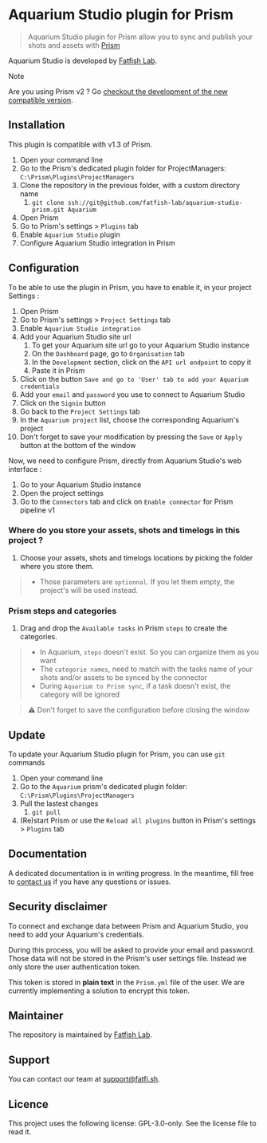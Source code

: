 # Aquarium Studio plugin for Prism

> Aquarium Studio plugin for Prism allow you to sync and publish your shots and assets with [Prism](https://prism-pipeline.com/)

Aquarium Studio is developed by [Fatfish Lab](https://fatfi.sh).

> [!NOTE]
> Are you using Prism v2 ? Go [checkout the development of the new compatible version](https://github.com/fatfish-lab/aquarium-studio-prism/tree/prism2).

## Installation
This plugin is compatible with v1.3 of Prism.

1. Open your command line
1. Go to the Prism's dedicated plugin folder for ProjectManagers: `C:\Prism\Plugins\ProjectManagers`
1. Clone the repository in the previous folder, with a custom directory name
    1. `git clone ssh://git@github.com/fatfish-lab/aquarium-studio-prism.git Aquarium`
1. Open Prism
1. Go to Prism's settings > `Plugins` tab
1. Enable `Aquarium Studio` plugin
1. Configure Aquarium Studio integration in Prism

## Configuration
To be able to use the plugin in Prism, you have to enable it, in your project Settings :

1. Open Prism
1. Go to Prism's settings > `Project Settings` tab
1. Enable `Aquarium Studio integration`
1. Add your Aquarium Studio site url
    1. To get your Aquarium site url go to your Aquarium Studio instance
    1. On the `Dashboard` page, go to `Organisation` tab
    1. In the `Development` section, click on the `API url endpoint` to copy it
    1. Paste it in Prism
1. Click on the button `Save and go to 'User' tab to add your Aquarium credentials`
1. Add your `email` and `password` you use to connect to Aquarium Studio
1. Click on the `Signin` button
1. Go back to the `Project Settings` tab
1. In the `Aquarium project` list, choose the corresponding Aquarium's project
1. Don't forget to save your modification by pressing the `Save` or `Apply` button at the bottom of the window

Now, we need to configure Prism, directly from Aquarium Studio's web interface :

1. Go to your Aquarium Studio instance
1. Open the project settings
1. Go to the `Connectors` tab and click on `Enable connector` for Prism pipeline v1

### Where do you store your assets, shots and timelogs in this project ?
1. Choose your assets, shots and timelogs locations by picking the folder where you store them.

> - Those parameters are `optionnal`. If you let them empty, the project's will be used instead.

### Prism steps and categories
1. Drag and drop the `Available tasks` in Prism `steps` to create the categories.

> - In Aquarium, `steps` doesn't exist. So you can organize them as you want
> - The `categorie names`, need to match with the tasks name of your shots and/or assets to be synced by the connector
> - During `Aquarium to Prism sync`, if a task doesn't exist, the category will be ignored

> :warning: Don't forget to save the configuration before closing the window

## Update
To update your Aquarium Studio plugin for Prism, you can use `git` commands

1. Open your command line
1. Go to the `Aquarium` prism's dedicated plugin folder: `C:\Prism\Plugins\ProjectManagers`
1. Pull the lastest changes
    1. `git pull`
1. (Re)start Prism or use the `Reload all plugins` button in Prism's settings > `Plugins` tab

## Documentation

A dedicated documentation is in writing progress. In the meantime, fill free to [contact us](https://fatfi.sh/contact-us/) if you have any questions or issues.

## Security disclaimer
To connect and exchange data between Prism and Aquarium Studio, you need to add your Aquarium's credentials.

During this process, you will be asked to provide your email and password. Those data will not be stored in the Prism's user settings file. Instead we only store the user authentication token.

This token is stored in **plain text** in the `Prism.yml` file of the user. We are currently implementing a solution to encrypt this token.

## Maintainer

The repository is maintained by [Fatfish Lab](https://fatfi.sh). 

## Support

You can contact our team at [support@fatfi.sh](mailto:support@fatfi.sh).

## Licence

This project uses the following license: GPL-3.0-only. See the license file to read it.

